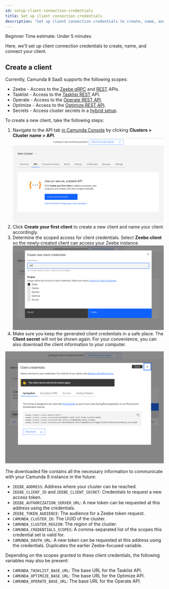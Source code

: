 ```yaml
---
id: setup-client-connection-credentials
title: Set up client connection credentials
description: "Set up client connection credentials to create, name, and connect your client."
---
```


<span class="badge badge--beginner">Beginner</span>
<span class="badge badge--medium">Time estimate: Under 5 minutes</span>

Here, we'll set up client connection credentials to create, name, and connect your client.

## Create a client

Currently, Camunda 8 SaaS supports the following scopes:

- Zeebe - Access to the [Zeebe gRPC](/apis-tools/zeebe-api/grpc.md) and [REST](/apis-tools/zeebe-api-rest/zeebe-api-rest-overview.md) APIs.
- Tasklist - Access to the [Tasklist REST](/apis-tools/tasklist-api-rest/tasklist-api-rest-overview.md) API.
- Operate - Access to the [Operate REST API](/apis-tools/operate-api/overview.md).
- Optimize - Access to the [Optimize REST API]($optimize$/apis-tools/optimize-api/overview).
- Secrets - Access cluster secrets in a [hybrid setup](/guides/use-connectors-in-hybrid-mode.md).

To create a new client, take the following steps:

1. Navigate to the API tab [in Camunda Console](https://console.camunda.io/) by clicking **Clusters > Cluster name > API**.
   ![cluster-details](../components/console/manage-clusters/img/cluster-detail-clients.png)
2. Click **Create your first client** to create a new client and name your client accordingly.
3. Determine the scoped access for client credentials. Select **Zeebe client** so the newly-created client can access your Zeebe instance.
   ![create-client](../components/console/manage-clusters/img/cluster-details-create-client.png)
4. Make sure you keep the generated client credentials in a safe place. The **Client secret** will not be shown again. For your convenience, you can also download the client information to your computer.

![created-client](../components/console/manage-clusters/img/cluster-details-created-client.png)

The downloaded file contains all the necessary information to communicate with your Camunda 8 instance in the future:

- `ZEEBE_ADDRESS`: Address where your cluster can be reached.
- `ZEEBE_CLIENT_ID` and `ZEEBE_CLIENT_SECRET`: Credentials to request a new access token.
- `ZEEBE_AUTHORIZATION_SERVER_URL`: A new token can be requested at this address using the credentials.
- `ZEEBE_TOKEN_AUDIENCE`: The audience for a Zeebe token request.
- `CAMUNDA_CLUSTER_ID`: The UUID of the cluster.
- `CAMUNDA_CLUSTER_REGION`: The region of the cluster.
- `CAMUNDA_CREDENTIALS_SCOPES`: A comma-separated list of the scopes this credential set is valid for.
- `CAMUNDA_OAUTH_URL`: A new token can be requested at this address using the credentials. Duplicates the earlier Zeebe-focused variable.

Depending on the scopes granted to these client credentials, the following variables may also be present:

- `CAMUNDA_TASKLIST_BASE_URL`: The base URL for the Tasklist API.
- `CAMUNDA_OPTIMIZE_BASE_URL`: The base URL for the Optimize API.
- `CAMUNDA_OPERATE_BASE_URL`: The base URL for the Operate API.
